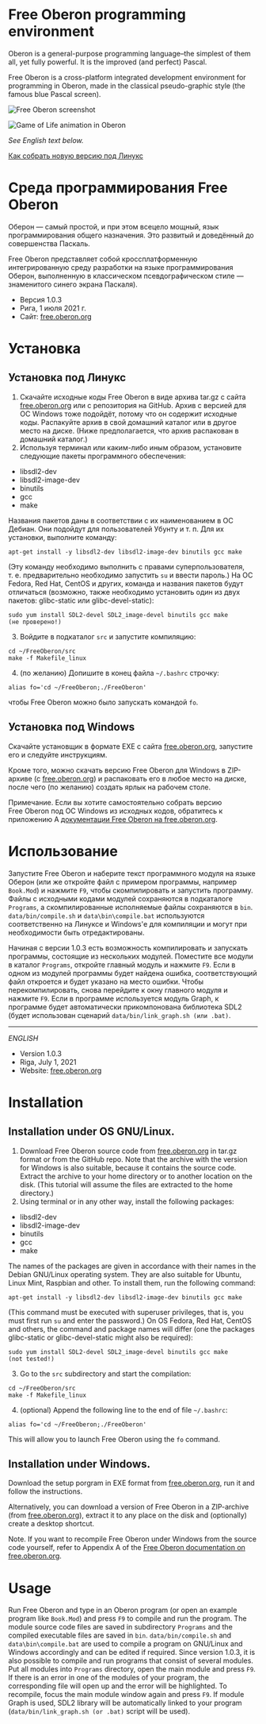 # Free Oberon programming environment

Oberon is a general-purpose programming language–the simplest of them all, yet fully powerful. It is the improved (and perfect) Pascal.

Free Oberon is a cross-platform integrated development environment for programming in Oberon, made in the classical pseudo-graphic style (the famous blue Pascal screen).

![Free Oberon screenshot](http://free.oberon.org/images/screenshot.png)

![Game of Life animation in Oberon](http://free.oberon.org/images/life.gif)

*See English text below.*

[Как собрать новую версию под Линукс](README_build_rus.md)

# Среда программирования Free Oberon

Оберон — самый простой, и при этом всецело мощный, язык программирования общего назначения. Это развитый и доведённый до совершенства Паскаль.

Free Oberon представляет собой кроссплатформенную интегрированную среду разработки на языке программирования Оберон, выполненную в классическом псевдографическом стиле — знаменитого синего экрана Паскаля).

* Версия 1.0.3
* Рига, 1 июля 2021 г.
* Сайт: [free.oberon.org](https://free.oberon.org)

# Установка

## Установка под Линукс

1. Скачайте исходные коды Free Oberon в виде архива tar.gz с сайта [free.oberon.org](https://free.oberon.org) или с репозитория на GitHub. Архив с версией для ОС Windows тоже подойдёт, потому что он содержит исходные коды. Распакуйте архив в свой домашний каталог или в другое место на диске. (Ниже предполагается, что архив распакован в домашний каталог.)
2. Используя терминал или каким-либо иным образом, установите следующие пакеты программного обеспечения:
  * libsdl2-dev
  * libsdl2-image-dev
  * binutils
  * gcc
  * make

  Названия пакетов даны в соответствии с их наименованием в ОС Дебиан. Они подойдут для пользователей Убунту и т. п.
  Для их установки, выполните команду:
  ```
  apt-get install -y libsdl2-dev libsdl2-image-dev binutils gcc make
  ```
  (Эту команду необходимо выполнить с правами суперпользователя, т. е. предварительно необходимо запустить `su` и ввести пароль.)
  На ОС Fedora, Red Hat, CentOS и других, команда и названия пакетов будут отличаться (возможно, также необходимо установить один из двух пакетов: glibc-static или glibc-devel-static):
  ```
  sudo yum install SDL2-devel SDL2_image-devel binutils gcc make       (не проверено!)
  ```
3. Войдите в подкаталог `src` и запустите компиляцию:
  ```
  cd ~/FreeOberon/src
  make -f Makefile_linux
  ```
4. (по желанию) Допишите в конец файла `~/.bashrc` строчку:
  ```
  alias fo='cd ~/FreeOberon;./FreeOberon'
  ```
  чтобы Free Oberon можно было запускать командой `fo`.

## Установка под Windows

Скачайте установщик в формате EXE с сайта [free.oberon.org](https://free.oberon.org), запустите его и следуйте инструкциям.

Кроме того, можно скачать версию Free Oberon для Windows в ZIP-архиве (с [free.oberon.org](http://free.oberon.org)) и распаковать его в любое место на диске, после чего (по желанию) создать ярлык на рабочем столе.

Примечание. Если вы хотите самостоятельно собрать версию Free Oberon под ОС Windows из исходных кодов, обратитесь к приложению A [документации Free Oberon на free.oberon.org](http://free.oberon.org/files/FreeOberon_v1.0.3_ru.pdf).


# Использование

Запустите Free Oberon и наберите текст программного модуля на языке Оберон (или же откройте файл с примером программы, например `Book.Mod`) и нажмите `F9`, чтобы скомпилировать и запустить программу.
Файлы с исходными кодами модулей сохраняются в подкаталоге `Programs`, а скомпилированные исполняемые файлы сохраняются в `bin`. `data/bin/compile.sh` и `data\bin\compile.bat` используются соответственно на Линуксе и Windows'е для компиляции и могут при необходимости быть отредактированы.

Начиная с версии 1.0.3 есть возможность компилировать и запускать программы, состоящие из нескольких модулей. Поместите все модули в каталог `Programs`, откройте главный модуль и нажмите `F9`.
Если в одном из модулей программы будет найдена ошибка, соответствующий файл откроется и будет указано на место ошибки. Чтобы перекомпилировать, снова перейдите к окну главного модуля и нажмите `F9`.
Если в программе используется модуль Graph, к программе будет автоматически прикомпонована библиотека SDL2 (будет использован сценарий `data/bin/link_graph.sh (или .bat)`.

___________________________________


*ENGLISH*

* Version 1.0.3
* Riga, July 1, 2021
* Website: [free.oberon.org](https://free.oberon.org/en)


# Installation

## Installation under OS GNU/Linux.

1. Download Free Oberon source code from [free.oberon.org](https://free.oberon.org) in tar.gz format or from the GitHub repo. Note that the archive with the version for Windows is also suitable, because it contains the source code. Extract the archive to your home directory or to another location on the disk. (This tutorial will assume the files are extracted to the home directory.)
2. Using terminal or in any other way, install the following packages:
  * libsdl2-dev
  * libsdl2-image-dev
  * binutils
  * gcc
  * make

  The names of the packages are given in accordance with their names in the Debian GNU/Linux operating system. They are also suitable for Ubuntu, Linux Mint, Raspbian and other.
  To install them, run the following command:
  ```
  apt-get install -y libsdl2-dev libsdl2-image-dev binutils gcc make
  ```
  (This command must be executed with superuser privileges, that is, you must first run `su` and enter the password.)
  On OS Fedora, Red Hat, CentOS and others, the command and package names will differ (one the packages glibc-static or glibc-devel-static might also be required):
  ```
  sudo yum install SDL2-devel SDL2_image-devel binutils gcc make       (not tested!)
  ```
3. Go to the `src` subdirectory and start the compilation:
  ```
  cd ~/FreeOberon/src
  make -f Makefile_linux
  ```
4. (optional) Append the following line to the end of file `~/.bashrc`:
  ```
  alias fo='cd ~/FreeOberon;./FreeOberon'
  ```
  This will allow you to launch Free Oberon using the `fo` command.

## Installation under Windows.

Download the setup porgram in EXE format from [free.oberon.org](https://free.oberon.org), run it and follow the instructions.

Alternatively, you can download a version of Free Oberon in a ZIP-archive (from [free.oberon.org](http://free.oberon.org)), extract it to any place on the disk and (optionally) create a desktop shortcut.

Note. If you want to recompile Free Oberon under Windows from the source code yourself, refer to Appendix A of the [Free Oberon documentation on free.oberon.org](http://free.oberon.org/files/FreeOberon_v1.0.3_en.pdf).

# Usage

Run Free Oberon and type in an Oberon program (or open an example program like `Book.Mod`) and press `F9` to compile and run the program.
The module source code files are saved in subdirectory `Programs` and the compiled executable files are saved in `bin`. `data/bin/compile.sh` and `data\bin\compile.bat` are used to compile a program on GNU/Linux and Windows accordingly and can be edited if required.
Since version 1.0.3, it is also possible to compile and run programs that consist of several modules. Put all modules into `Programs` directory, open the main module and press `F9`. If there is an error in one of the modules of your program, the corresponding file will open up and the error will be highlighted. To recompile, focus the main module window again and press `F9`.
If module Graph is used, SDL2 library will be automatically linked to your program (`data/bin/link_graph.sh (or .bat)` script will be used).
